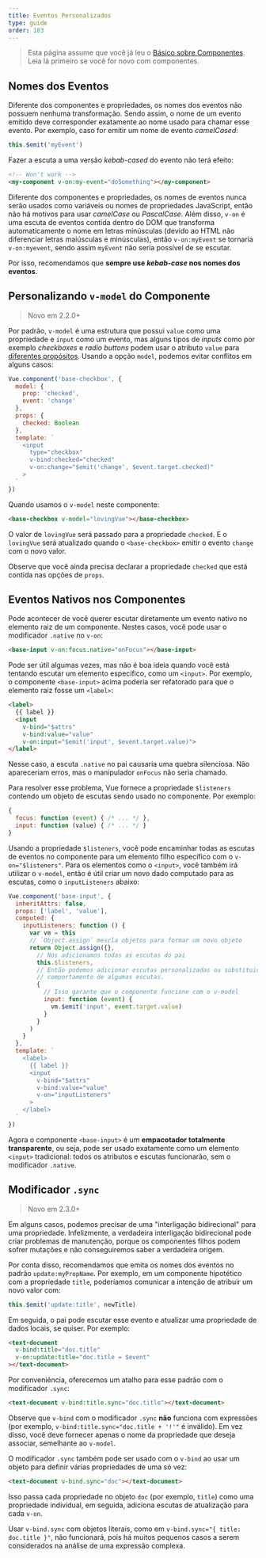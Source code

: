 ```yaml
---
title: Eventos Personalizados
type: guide
order: 103
---
```


> Esta página assume que você já leu o [Básico sobre Componentes](components.html). Leia lá primeiro se você for novo com componentes.

## Nomes dos Eventos

Diferente dos componentes e propriedades, os nomes dos eventos não possuem nenhuma transformação. Sendo assim, o nome de um evento emitido deve corresponder exatamente ao nome usado para chamar esse evento. Por exemplo, caso for emitir um nome de evento _camelCased_:

```js
this.$emit('myEvent')
```

Fazer a escuta a uma versão _kebab-cased_ do evento não terá efeito:

```html
<!-- Won't work -->
<my-component v-on:my-event="doSomething"></my-component>
```

Diferente dos componentes e propriedades, os nomes de eventos nunca serão usados como variáveis ou nomes de propriedades JavaScript, então não há motivos para usar _camelCase_ ou _PascalCase_. Além disso, `v-on` é uma escuta de eventos contida dentro do DOM que transforma automaticamente o nome em letras minúsculas (devido ao HTML não diferenciar letras maiúsculas e minúsculas), então `v-on:myEvent` se tornaria `v-on:myevent`, sendo assim `myEvent` não seria possível de se escutar.

Por isso, recomendamos que **sempre use _kebab-case_ nos nomes dos eventos**.

## Personalizando `v-model` do Componente

> Novo em 2.2.0+

Por padrão, `v-model` é uma estrutura que possui `value` como uma propriedade e `input` como um evento, mas alguns tipos de _inputs_ como por exemplo _checkboxes_ e _radio buttons_ podem usar o atributo `value` para [diferentes propósitos](https://developer.mozilla.org/pt-BR/docs/Web/HTML/Element/Input/checkbox#Valor). Usando a opção `model`, podemos evitar conflitos em alguns casos:

```js
Vue.component('base-checkbox', {
  model: {
    prop: 'checked',
    event: 'change'
  },
  props: {
    checked: Boolean
  },
  template: `
    <input
      type="checkbox"
      v-bind:checked="checked"
      v-on:change="$emit('change', $event.target.checked)"
    >
  `
})
```

Quando usamos o `v-model` neste componente:

```html
<base-checkbox v-model="lovingVue"></base-checkbox>
```

O valor de `lovingVue` será passado para a propriedade `checked`. E o `lovingVue` será atualizado quando o `<base-checkbox>` emitir o evento `change` com o novo valor.

<p class="tip">Observe que você ainda precisa declarar a propriedade <code>checked</code> que está contida nas opções de <code>props</code>.</p>

## Eventos Nativos nos Componentes

Pode acontecer de você querer escutar diretamente um evento nativo no elemento raiz de um componente. Nestes casos, você pode usar o modificador `.native` no `v-on`:

```html
<base-input v-on:focus.native="onFocus"></base-input>
```

Pode ser útil algumas vezes, mas não é boa ideia quando você está tentando escutar um elemento específico, como um `<input>`. Por exemplo, o componente `<base-input>` acima poderia ser refatorado para que o elemento raiz fosse um `<label>`:

```html
<label>
  {{ label }}
  <input
    v-bind="$attrs"
    v-bind:value="value"
    v-on:input="$emit('input', $event.target.value)">
</label>
```

Nesse caso, a escuta `.native` no pai causaria uma quebra silenciosa. Não apareceriam erros, mas o manipulador `onFocus` não seria chamado.

Para resolver esse problema, Vue fornece a propriedade `$listeners` contendo um objeto de escutas sendo usado no componente. Por exemplo:

```js
{
  focus: function (event) { /* ... */ },
  input: function (value) { /* ... */ }
}
```

Usando a propriedade `$listeners`, você pode encaminhar todas as escutas de eventos no componente para um elemento filho específico com o `v-on="$listeners"`. Para os elementos como o `<input>`, você também irá utilizar o `v-model`, então é útil criar um novo dado computado para as escutas, como o `inputListeners` abaixo:

```js
Vue.component('base-input', {
  inheritAttrs: false,
  props: ['label', 'value'],
  computed: {
    inputListeners: function () {
      var vm = this
      // `Object.assign` mescla objetos para formar um novo objeto
      return Object.assign({},
        // Nós adicionamos todas as escutas do pai
        this.$listeners,
        // Então podemos adicionar escutas personalizadas ou substituir
        // comportamento de algumas escutas.
        {
          // Isso garante que o componente funcione com o v-model
          input: function (event) {
            vm.$emit('input', event.target.value)
          }
        }
      )
    }
  },
  template: `
    <label>
      {{ label }}
      <input
        v-bind="$attrs"
        v-bind:value="value"
        v-on="inputListeners"
      >
    </label>
  `
})
```

Agora o componente `<base-input>` é um **empacotador totalmente transparente**, ou seja, pode ser usado exatamente como um elemento `<input>` tradicional: todos os atributos e escutas funcionarão, sem o modificador `.native`.

## Modificador `.sync`

> Novo em 2.3.0+

Em alguns casos, podemos precisar de uma "interligação bidirecional" para uma propriedade. Infelizmente, a verdadeira interligação bidirecional pode criar problemas de manutenção, porque os componentes filhos podem sofrer mutações e não conseguiremos saber a verdadeira origem.

Por conta disso, recomendamos que emita os nomes dos eventos no padrão `update:myPropName`. Por exemplo, em um componente hipotético com a propriedade `title`, poderíamos comunicar a intenção de atribuir um novo valor com:

```js
this.$emit('update:title', newTitle)
```

Em seguida, o pai pode escutar esse evento e atualizar uma propriedade de dados locais, se quiser. Por exemplo:

```html
<text-document
  v-bind:title="doc.title"
  v-on:update:title="doc.title = $event"
></text-document>
```

Por conveniência, oferecemos um atalho para esse padrão com o modificador `.sync`:

```html
<text-document v-bind:title.sync="doc.title"></text-document>
```

<p class="tip">Observe que <code>v-bind</code> com o modificador <code>.sync</code> <strong>não</strong> funciona com expressões (por exemplo, <code>v-bind:title.sync="doc.title + '!'"</code> é inválido). Em vez disso, você deve fornecer apenas o nome da propriedade que deseja associar, semelhante ao <code>v-model</code>.</p>

O modificador `.sync` também pode ser usado com o `v-bind` ao usar um objeto para definir várias propriedades de uma só vez:

```html
<text-document v-bind.sync="doc"></text-document>
```

Isso passa cada propriedade no objeto `doc` (por exemplo, `title`) como uma propriedade individual, em seguida, adiciona escutas de atualização para cada `v-on`.

<p class="tip">Usar <code>v-bind.sync</code> com objetos literais, como em <code>v-bind.sync="{ title: doc.title }"</code>, não funcionará, pois há muitos pequenos casos a serem considerados na análise de uma expressão complexa.</p>
